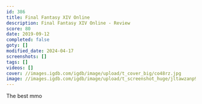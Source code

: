 ```yaml
---
id: 386
title: Final Fantasy XIV Online
description: Final Fantasy XIV Online - Review
score: 80
date: 2019-09-12
completed: false
goty: []
modified_date: 2024-04-17
screenshots: []
tags: []
videos: []
cover: //images.igdb.com/igdb/image/upload/t_cover_big/co48rz.jpg
image: //images.igdb.com/igdb/image/upload/t_screenshot_huge/jltawzanp9mdup9iegkm.jpg
---
```

The best mmo